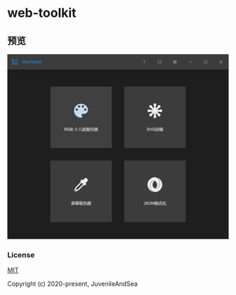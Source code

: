 # web-toolkit

## 预览
![预览](https://github.com/wind-lc/images/blob/main/web-toolkit/web-toolkit.png)

### License

[MIT](https://opensource.org/licenses/MIT)

Copyright (c) 2020-present, JuvenileAndSea


